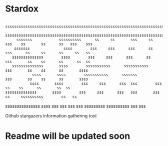 # Stardox
           ssssssssssssssssssssssssssssssssssssssssssssssssssssssssssssssssssssssssssssssssssssssssssssssssssssssssssss
          sssssssssssssssssssssssssssssssssssssssssssssssssssssssssssssssssssssssssssssssssssssssssssssssssssssssssss
         sssssss            ssssssssss      ss     ss       sss     ss      sss    ss       ss      ss   sss    sss
        sssssss               ssss        sss     sss      sss      ss     sss      ss     ss      ss     ss   ss
       ssssssssssssss        ssss        sss     sss      sss      ss     sss       ss    ss      ss      ss  ss
       ssssssssssssss       ssss        sssssssssss      sssssssssss     sss       ss    ss      ss       ssss
                ssss       ssss        sssssssssss      sssssss         sss       ss    ss      ss       ssss
               ssss       ssss        sss     sss      sss  sss        sss       ss    ss      ss       ss  ss
    ssssssssssssss       ssss        sss     sss      sss   sss       sss     ss     ssssssssss        ss   ss
  sssssssssssssss       ssss        sss     sss      sss     sss     sssssssss      ssssssssss       sss    sss 


Github stargazers information gathering tool

# Readme will be updated soon
